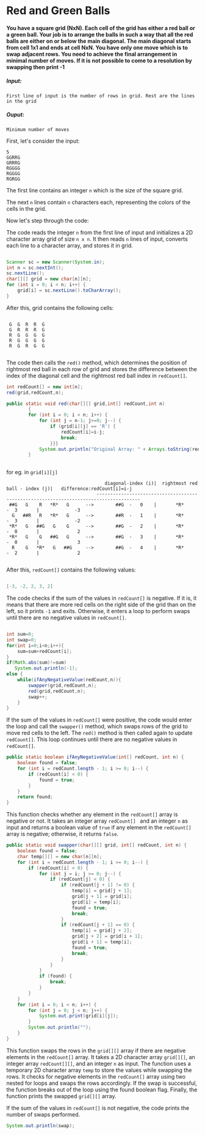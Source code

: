# Red and Green Balls

 #### You have a square grid (NxN). Each cell of the grid has either a red ball or a green ball. Your job is to arrange the balls in such a way that all the red balls are either on or below the main diagonal. The main diagonal starts from cell 1x1 and ends at cell NxN. You have only one move which is to swap adjacent rows. You need to achieve the final arrangement in minimal number of moves. If it is not possible to come to a resolution by swapping then print -1


##### Input:
    First line of input is the number of rows in grid. Rest are the lines in the grid
##### Ouput:
    Minimum number of moves



First, let's consider the input:


```
5
GGRRG
GRRRG
RGGGG
RGGGG
RGRGG
```

The first line contains an integer `n` which is the size of the square grid.

The next `n` lines contain `n` characters each, representing the colors of the cells in the grid.


Now let's step through the code:

The code reads the integer `n` from the first line of input and initializes a 2D character array grid of size `n x n`. It then reads `n` lines of input, converts each line to a character array, and stores it in grid.
```java

Scanner sc = new Scanner(System.in);
int n = sc.nextInt();
sc.nextLine();
char[][] grid = new char[n][n];
for (int i = 0; i < n; i++) {
    grid[i] = sc.nextLine().toCharArray();
}

```
After this, grid contains the following cells:

```

 G  G  R  R  G 
 G  R  R  R  G 
 R  G  G  G  G 
 R  G  G  G  G 
 R  G  R  G  G 
 
```
The code then calls the `red()` method, which determines the position of rightmost red ball in each row of grid and stores the difference between the index of the diagonal cell and the rightmost red ball index   in `redCount[]`.
```java
int redCount[] = new int[n];
red(grid,redCount,n);
```

```java
public static void red(char[][] grid,int[] redCount,int n)
        {
        for (int i = 0; i < n; i++) {
            for (int j = n-1; j>=0; j--) {
                if (grid[i][j] == 'R') {
                    redCount[i]=i-j;
                    break;
                }}}
            System.out.println("Original Array: " + Arrays.toString(redCount));
        }
        
 ```
 for eg. in `grid[i][j]`
```
                                    diagonal-index (i)|  rightmost red ball - index (j)|   difference:redCount[i]=i-j
                                 --------------------------------------------------------------------------------------
 ##G   G    R   *R*   G      -->        ##G  -   0    |       *R*           -  3       |             -3
  G   ##R   R   *R*   G      -->        ##R  -   1    |       *R*           -  3       |             -2
 *R*   G   ##G   G    G      -->        ##G  -   2    |       *R*           -  0       |              2
 *R*   G    G   ##G   G      -->        ##G  -   3    |       *R*           -  0       |              3
  R    G   *R*   G   ##G     -->        ##G  -   4    |       *R*           -  2       |              2
 
```
 
After this, `redCount[]` contains the following values:

```csharp

[-3, -2, 2, 3, 2]
```
The code checks if the sum of the values in `redCount[]` is negative. If it is, it means that there are more red cells on the right side of the grid than on the left, so it prints `-1` and exits. Otherwise, it enters a loop to perform swaps until there are no negative values in `redCount[]`.

```java

int sum=0;
int swap=0;
for(int i=0;i<n;i++){
    sum=sum+redCount[i];
}
if(Math.abs(sum)!=sum)
   System.out.println(-1);
else {
    while(ifAnyNegativeValue(redCount,n)){
        swapper(grid,redCount,n);
        red(grid,redCount,n);
        swap++;
    }
}

```


If the sum of the values in `redCount[]` were positive, the code would enter the loop and call the `swapper()` method, which swaps rows of the grid to move red cells to the left. The `red()` method is then called again to update `redCount[]`. This loop continues until there are no negative values in `redCount[]`.

```java
public static boolean ifAnyNegativeValue(int[] redCount, int n) {
    boolean found = false;
    for (int i = redCount.length - 1; i >= 0; i--) {
        if (redCount[i] < 0) {
            found = true;
        }
    }
    return found;
}
```
This function checks whether any element in the `redCount[]` array is negative or not. It takes an integer array `redCount[] ` and an integer `n` as input and returns a boolean value of `true` if any element in the `redCount[]` array is negative; otherwise, it returns `false`.

```java
public static void swapper(char[][] grid, int[] redCount, int n) {
    boolean found = false;
    char temp[][] = new char[n][n];
    for (int i = redCount.length - 1; i >= 0; i--) {
        if (redCount[i] < 0) {
            for (int j = i; j >= 0; j--) {
                if (redCount[j] < 0) {
                    if (redCount[j + 1] != 0) {
                        temp[i] = grid[j + 1];
                        grid[j + 1] = grid[i];
                        grid[i] = temp[i];
                        found = true;
                        break;
                    }
                    if (redCount[j + 1] == 0) {
                        temp[i] = grid[j + 2];
                        grid[j + 2] = grid[i + 1];
                        grid[i + 1] = temp[i];
                        found = true;
                        break;
                    }
                }
            }
            if (found) {
                break;
            }
        }
    }
    for (int i = 0; i < n; i++) {
        for (int j = 0; j < n; j++) {
            System.out.print(grid[i][j]);
        }
        System.out.println("");
    }
}

```
This function swaps the rows in the `grid[][]` array if there are negative elements in the `redCount[]` array. It takes a 2D character array `grid[][]`, an integer array `redCount[][]`, and an integer `n` as input. The function uses a temporary 2D character array `temp` to store the values while swapping the rows. It checks for negative elements in the `redCount[]` array using two nested for loops and swaps the rows accordingly. If the swap is successful, the function breaks out of the loop using the found boolean flag. Finally, the function prints the swapped `grid[][]` array.


If the sum of the values in `redCount[]` is not negative, the code prints the number of swaps performed.

```java
System.out.println(swap);

```
